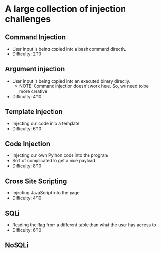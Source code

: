 # A large collection of injection challenges 

## Command Injection 
- User input is being copied into a bash command directly. 
- Difficulty: 2/10 

## Argument injection 
- User input is being copied into an executed binary directly. 
	- NOTE: Command injection doesn't work here. So, we need to be more creative
- Difficulty: 4/10 

## Template Injection 
- Injecting our code into a template
- Difficulty: 6/10 

## Code Injection
- Injecting our own Python code into the program 
- Sort of complicated to get a nice payload
- Difficulty: 8/10 

## Cross Site Scripting 
- Injecting JavaScript into the page 
- Difficulty: 4/10 

## SQLi
- Reading the flag from a different table than what the user has access to 
- Difficulty: 6/10

## NoSQLi